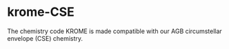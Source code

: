 # krome-CSE
The chemistry code KROME is made compatible with our AGB circumstellar envelope (CSE) chemistry.
